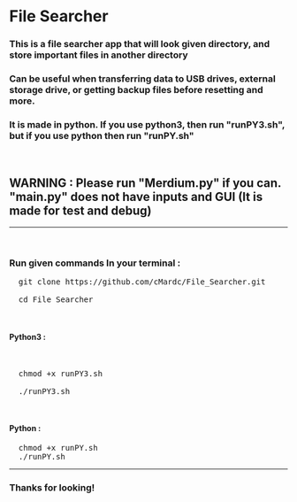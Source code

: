 # File Searcher

<h3>This is a file searcher app that will look given directory, and store important files in another directory</h3>
<h3>Can be useful when transferring data to USB drives, external storage drive, or getting backup files before resetting and more.</h3>
<h3>It is made in python. If you use python3, then run "runPY3.sh", but if you use python then run "runPY.sh"</h3>
<br>
<h2>WARNING : Please run "Merdium.py" if you can. "main.py" does not have inputs and GUI (It is made for test and debug) </h2>
<hr>
<br>
<h3>Run given commands In your terminal : </h3>
<pre>
  git clone https://github.com/cMardc/File_Searcher.git<br>
  cd File_Searcher 
</pre>
<br>
<h4>Python3 : </h4><br>
<pre>
  chmod +x runPY3.sh<br>
  ./runPY3.sh
</pre>
<br>
<h4>Python : </h4>
<pre>
  chmod +x runPY.sh
  ./runPY.sh
</pre>
<hr>
<h3>Thanks for looking!</h3>

